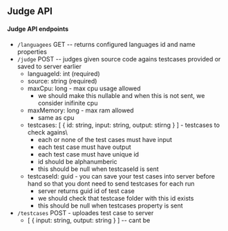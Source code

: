 ## Judge API

#### Judge API endpoints
- `/languagees` GET -- returns configured languages id and name properties
- `/judge` POST -- judges given source code agains testcases provided or saved to server earlier
    - languageId: int (required)
    - source: string (required)
    - maxCpu: long - max cpu usage allowed
        - we should make this nullable and when this is not sent, we consider inifinite cpu
    - maxMemory: long - max ram allowed
        - same as cpu
    - testcases: [ { id: string, input: string, output: stirng } ] - testcases to check agains\
        - each or none of the test cases must have input
        - each test case must have output
        - each test case must have unique id
        - id should be alphanumberic
        - this should be null when testcaseId is sent
    - testcaseId: guid - you can save your test cases into server before hand so that you dont need to send testcases for each run
        - server returns guid id of test case
        - we should check that testcase folder with this id exists
        - this should be null when testcases property is sent
- `/testcases` POST - uploades test case to server
    - [ { input: string, output: string } ] --  cant be